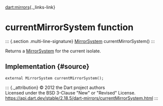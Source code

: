 [dart:mirrors](../dart-mirrors/dart-mirrors-library){._links-link}

currentMirrorSystem function
============================

::: {.section .multi-line-signature}
[MirrorSystem](mirrorsystem-class) currentMirrorSystem()
:::

Returns a [MirrorSystem](mirrorsystem-class) for the current isolate.

Implementation {#source}
--------------

``` {.language-dart data-language="dart"}
external MirrorSystem currentMirrorSystem();
```

::: {._attribution}
© 2012 the Dart project authors\
Licensed under the BSD 3-Clause \"New\" or \"Revised\" License.\
<https://api.dart.dev/stable/2.18.5/dart-mirrors/currentMirrorSystem.html>
:::
